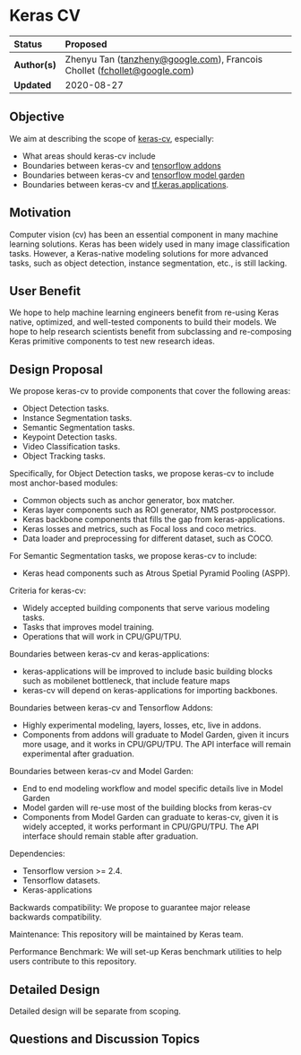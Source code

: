 # Keras CV

| Status        | Proposed      |
:-------------- |:---------------------------------------------------- |
| **Author(s)** | Zhenyu Tan (tanzheny@google.com), Francois Chollet (fchollet@google.com) |
| **Updated**   | 2020-08-27                                           |


## Objective

We aim at describing the scope of [keras-cv](https://github.com/keras-team/keras-cv), especially:
- What areas should keras-cv include
- Boundaries between keras-cv and [tensorflow addons](https://github.com/tensorflow/addons)
- Boundaries between keras-cv and [tensorflow model garden](https://github.com/tensorflow/models)
- Boundaries between keras-cv and [tf.keras.applications](https://www.tensorflow.org/api_docs/python/tf/keras/applications).

## Motivation

Computer vision (cv) has been an essential component in many machine learning solutions. Keras has been widely
used in many image classification tasks. However, a Keras-native modeling solutions for more advanced tasks,
such as object detection, instance segmentation, etc., is still lacking. 

## User Benefit

We hope to help machine learning engineers benefit from re-using Keras native, optimized, and well-tested
components to build their models. We hope to help research scientists benefit from subclassing and re-composing
Keras primitive components to test new research ideas. 

## Design Proposal

We propose keras-cv to provide components that cover the following areas:
- Object Detection tasks.
- Instance Segmentation tasks.
- Semantic Segmentation tasks.
- Keypoint Detection tasks.
- Video Classification tasks.
- Object Tracking tasks.

Specifically, for Object Detection tasks, we propose keras-cv to include most anchor-based modules:
- Common objects such as anchor generator, box matcher.
- Keras layer components such as ROI generator, NMS postprocessor.
- Keras backbone components that fills the gap from keras-applications.
- Keras losses and metrics, such as Focal loss and coco metrics.
- Data loader and preprocessing for different dataset, such as COCO.

For Semantic Segmentation tasks, we propose keras-cv to include:
- Keras head components such as Atrous Spetial Pyramid Pooling (ASPP).

Criteria for keras-cv:
- Widely accepted building components that serve various modeling tasks.
- Tasks that improves model training.
- Operations that will work in CPU/GPU/TPU.

Boundaries between keras-cv and keras-applications:
- keras-applications will be improved to include basic building blocks such as mobilenet bottleneck, that
 include feature maps
- keras-cv will depend on keras-applications for importing backbones.

Boundaries between keras-cv and Tensorflow Addons:
- Highly experimental modeling, layers, losses, etc, live in addons.
- Components from addons will graduate to Model Garden, given it incurs more usage,
 and it works in CPU/GPU/TPU. The API interface will remain experimental after graduation.

Boundaries between keras-cv and Model Garden:
- End to end modeling workflow and model specific details live in Model Garden
- Model garden will re-use most of the building blocks from keras-cv
- Components from Model Garden can graduate to keras-cv, given it is widely accepted, 
 it works performant in CPU/GPU/TPU. The API interface should remain stable after graduation.

Dependencies:
- Tensorflow version >= 2.4.
- Tensorflow datasets.
- Keras-applications

Backwards compatibility:
We propose to guarantee major release backwards compatibility.

Maintenance:
This repository will be maintained by Keras team.

Performance Benchmark:
We will set-up Keras benchmark utilities to help users contribute to this repository.

## Detailed Design
Detailed design will be separate from scoping.

## Questions and Discussion Topics